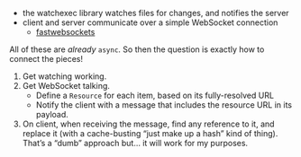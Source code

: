 - the watchexec library watches files for changes, and notifies the server
- client and server communicate over a simple WebSocket connection
    - [fastwebsockets](https://crates.io/crates/fastwebsockets)

All of these are *already* `async`. So then the question is exactly how to connect the pieces!

1. Get watching working.
2. Get WebSocket talking.
    - Define a `Resource` for each item, based on its fully-resolved URL
    - Notify the client with a message that includes the resource URL in its payload.
3. On client, when receiving the message, find any reference to it, and replace it (with a cache-busting “just make up a hash” kind of thing). That’s a “dumb” approach but… it will work for my purposes.
